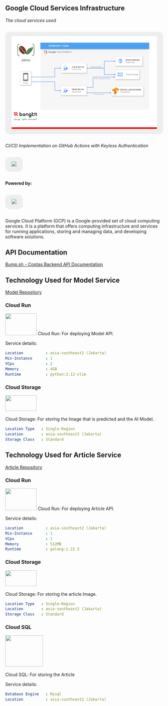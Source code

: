 ## Google Cloud Services Infrastructure

_The cloud services used_

<p style="text-align: center; background-color: #eee; display: inline-block; padding: 14px 20px; border-radius: 15px;">
<img src="https://github.com/C241-PS120/.github/blob/main/profile/image/cloud-infrastructure.png?raw=true" width="800"/>
</p>

_CI/CD Implementation on GitHub Actions with Keyless Authentication_
<p style="text-align: center; background-color: #eee; display: inline-block; padding: 14px 20px; border-radius: 15px;">
<img src="https://github.com/C241-PS120/bangkit-cloud-computing/assets/87903309/37e1c3c3-9d84-43f3-af07-e7a455d50d8f?raw=true" width="800"/>
</p>


**Powered by:**

<p style="text-align: center; background-color: #eee; display: inline-block; padding: 14px 20px; border-radius: 15px;">
<img src="https://upload.wikimedia.org/wikipedia/commons/5/51/Google_Cloud_logo.svg" width="250"/>
</p>

Google Cloud Platform (GCP) is a Google-provided set of cloud computing services. It is a platform that offers computing infrastructure and services for running applications, storing and managing data, and developing software solutions.

## API Documentation
[Bump.sh - Coptas Backend API Documentation](https://bump.sh/coptas/doc/backend-api)

## Technology Used for Model Service

[Model Repository](https://github.com/C241-PS120/bangkit-cloud-computing/tree/model)

### Cloud Run

<img src="https://www.svgrepo.com/show/375383/cloud-run.svg" width="100" height="70"/>
Cloud Run: For deploying Model API.

Service details:

```YAML
Location          : asia-southeast2 (Jakarta)
Min-Instance      : 1
VCpu              : 2
Memory            : 4GB
Runtime           : python:3.12-slim
```

### Cloud Storage

<img src="https://symbols.getvecta.com/stencil_4/47_google-cloud-storage.fee263d33a.svg" width="100" height="50"/>

Cloud Storage: For storing the Image that is predicted and the AI Model.

```YAML
Location Type   : Single-Region
Location        : asia-southeast2 (Jakarta)
Storage Class   : Standard
```

## Technology Used for Article Service

[Article Repository](https://github.com/C241-PS120/bangkit-cloud-computing/tree/article)

### Cloud Run

<img src="https://www.svgrepo.com/show/375383/cloud-run.svg" width="100" height="70"/>
Cloud Run: For deploying Article API.

Service details:

```YAML
Location          : asia-southeast2 (Jakarta)
Min-Instance      : 1
VCpu              : 1
Memory            : 512MB
Runtime           : golang:1.22.3
```

### Cloud Storage

<img src="https://symbols.getvecta.com/stencil_4/47_google-cloud-storage.fee263d33a.svg" width="100" height="50"/>

Cloud Storage: For storing the article Image.

```YAML
Location Type   : Single-Region
Location        : asia-southeast2 (Jakarta)
Storage Class   : Standard
```

### Cloud SQL

<img src="https://www.svgrepo.com/show/375389/cloud-sql.svg" width="120" height="100"/>

Cloud SQL: For storing the Article

Service details:

```YAML
Database Engine   : Mysql
Location          : asia-southeast2 (Jakarta)
```
